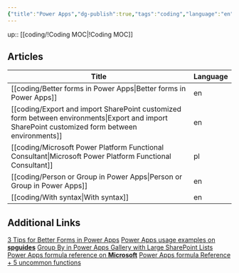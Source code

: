 ```yaml
---
{"title":"Power Apps","dg-publish":true,"tags":"coding","language":"en","permalink":"/coding/power-apps/","dgPassFrontmatter":true}
---
```


up:: [[coding/!Coding MOC\|!Coding MOC]]

## Articles

| Title                                                                                                                                              | Language |
| -------------------------------------------------------------------------------------------------------------------------------------------------- | -------- |
| [[coding/Better forms in Power Apps\|Better forms in Power Apps]]                                                                               | en       |
| [[coding/Export and import SharePoint customized form between environments\|Export and import SharePoint customized form between environments]] | en       |
| [[coding/Microsoft Power Platform Functional Consultant\|Microsoft Power Platform Functional Consultant]]                                       | pl       |
| [[coding/Person or Group in Power Apps\|Person or Group in Power Apps]]                                                                         | en       |
| [[coding/With syntax\|With syntax]]                                                                                                             | en       |


## Additional Links

[3 Tips for Better Forms in Power Apps](https://www.youtube.com/watch?v=bxKavfThYwY)
[Power Apps usage examples on **spguides**](https://www.spguides.com/)
[Group By in Power Apps Gallery with Large SharePoint Lists](https://www.youtube.com/watch?v=57ADxeo_13k)
[Power Apps formula reference on **Microsoft**](https://learn.microsoft.com/en-us/power-platform/power-fx/formula-reference)
[Power Apps formula Reference + 5 uncommon functions](https://www.youtube.com/watch?v=SBAfhTbgLsQ)
